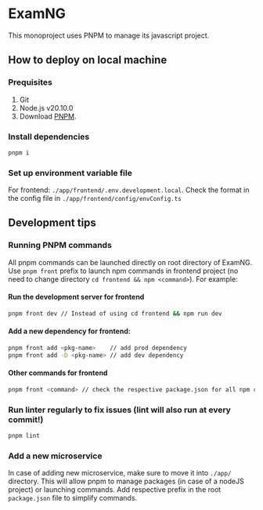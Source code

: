 # ExamNG

This monoproject uses PNPM to manage its javascript project.

## How to deploy on local machine

### Prequisites

1. Git
2. Node.js v20.10.0
3. Download [PNPM](https://pnpm.io/installation).

### Install dependencies
```bash
pnpm i
```

### Set up environment variable file
For frontend: ``./app/frontend/.env.development.local``.
Check the format in the config file in ``./app/frontend/config/envConfig.ts``

## Development tips

### Running PNPM commands
All pnpm commands can be launched directly on root directory of ExamNG.
Use ``pnpm front`` prefix to launch npm commands in frontend project
(no need to change directory ``cd frontend && npm <command>``). For example:

#### Run the development server for frontend
```bash
pnpm front dev // Instead of using cd frontend && npm run dev
```

#### Add a new dependency for frontend:
```bash
pnpm front add <pkg-name>    // add prod dependency
pnpm front add -D <pkg-name> // add dev dependency
```

#### Other commands for frontend
```bash
pnpm front <command> // check the respective package.json for all npm commands available
```

### Run linter regularly to fix issues (lint will also run at every commit!)
```bash
pnpm lint
```

### Add a new microservice
In case of adding new microservice, make sure to move it into ``./app/`` directory.
This will allow pnpm to manage packages (in case of a nodeJS project) or launching commands.
Add respective prefix in the root ``package.json`` file to simplify commands.
